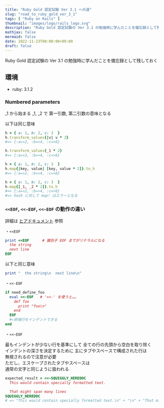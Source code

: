 ```yaml
---
title: "Ruby Gold 認定試験 Ver 3.1 への道"
slug: "road_to_ruby_gold_ver_3_1"
tags: [ "Ruby on Rails" ]
thumbnail: "images/logo/rails_logo.svg"
description: "Ruby Gold 認定試験の Ver 3.1 の勉強時に学んだことを備忘録として残しておく"
mathjax: false
mermaid: false
date: 2022-11-23T00:00:00+09:00
draft: false
---
```


Ruby Gold 認定試験の Ver 3.1 の勉強時に学んだことを備忘録として残しておく

## 環境

* ruby: 3.1.2

### Numbered parameters

_1 から始まる _1, _2 で 第一引数, 第二引数の意味となる

以下は同じ意味

```rb
h = { a: 1, b: 2, c: 3  }
h.transform_values{|v| v * 2}
#=> {:a=>2, :b=>4, :c=>6}

h.transform_values{_1 * 2}
#=> {:a=>2, :b=>4, :c=>6}

h = { a: 1, b: 2, c: 3  }
h.map{|key, value| [key, value * 2]}.to_h
#=> {:a=>2, :b=>4, :c=>6}

h = { a: 1, b: 2, c: 3  }
h.map{[_1, _2 * 2]}.to_h
#=> {:a=>2, :b=>4, :c=>6}
#=> hash に対して map! はエラーとなる
```

### `<<EOF`, `<<-EOF`, `<<~EOF` の動作の違い

詳細は [ヒアドキュメント](https://docs.ruby-lang.org/ja/latest/doc/spec=2fliteral.html#here) 参照

・`<<EOF`

```rb
print <<EOF      # 識別子 EOF までがリテラルになる
  the string
  next line
EOF
```

以下と同じ意味

```rb
print "  the string\n  next line\n"
```

・`<<-EOF`

```rb
if need_define_foo
  eval <<-EOF   # '<<-' を使うと……
    def foo
      print "foo\n"
    end
  EOF
  #↑終端行をインデントできる
end
```

・`<<~EOF`

最もインデントが少ない行を基準にして 
全ての行の先頭から空白を取り除く  
インデントの深さを決定するために 
主にタブやスペースで構成された行は  
無視されるので注意が必要  
ただし、エスケープされたタブやスペースは  
通常の文字と同じように扱われる

```rb
expected_result = <<~SQUIGGLY_HEREDOC
  This would contain specially formatted text.

  That might span many lines
SQUIGGLY_HEREDOC
# => "This would contain specially formatted text.\n" + "\n" + "That might span many lines\n"
```

